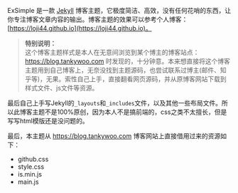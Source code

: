 ExSimple 是一款 [Jekyll](http://jekyllcn.com) 博客主题，它极度简洁、高效，没有任何花哨的东西，让你专注博客文章内容的输出。博客主题的效果可以参考个人博客：[https://loji44.github.io](https://loji44.github.io)。

>**特别说明：** <br />
这个博客主题样式是本人在无意间浏览到某个博主的博客站点：<a href="https://blog.tankywoo.com" target="_blank">https://blog.tankywoo.com</a> 时发现的，十分钟意。本来想直接将这个博客主题用到自己博客上，无奈没找到主题源码，也尝试联系过博主(邮件、知乎等)，无果。索性自己上手，直接翻看网页源码，并从原博客网站下载到样式文件、js文件等资源。

最后自己上手写Jekyll的`_layouts`和`_includes`文件，以及其他一些布局文件。所以此博客主题不是100%原创，因为本人不是搞前端的，css之类不太擅长，但是写写html模版还是没问题的。

最后，本主题从 <a href="https://blog.tankywoo.com" target="_blank">https://blog.tankywoo.com</a> 博客网站上直接借用过来的资源如下：

- github.css
- style.css
- is.min.js
- main.js
